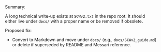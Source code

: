Summary:

A long technical write-up exists at `SCWv2.txt` in the repo root. It should either live under `docs/` with a proper name or be removed if obsolete.

Proposed fix:

- Convert to Markdown and move under `docs/` (e.g., `docs/SCWv2_guide.md`) or delete if superseded by README and Messari reference.

